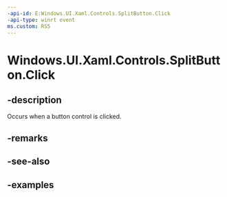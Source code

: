 ```yaml
---
-api-id: E:Windows.UI.Xaml.Controls.SplitButton.Click
-api-type: winrt event
ms.custom: RS5
---
```


<!-- Event syntax.
public event TypedEventHandler Click<SplitButton, SplitButtonClickEventArgs>
-->

# Windows.UI.Xaml.Controls.SplitButton.Click

## -description

Occurs when a button control is clicked.

## -remarks

## -see-also

## -examples

